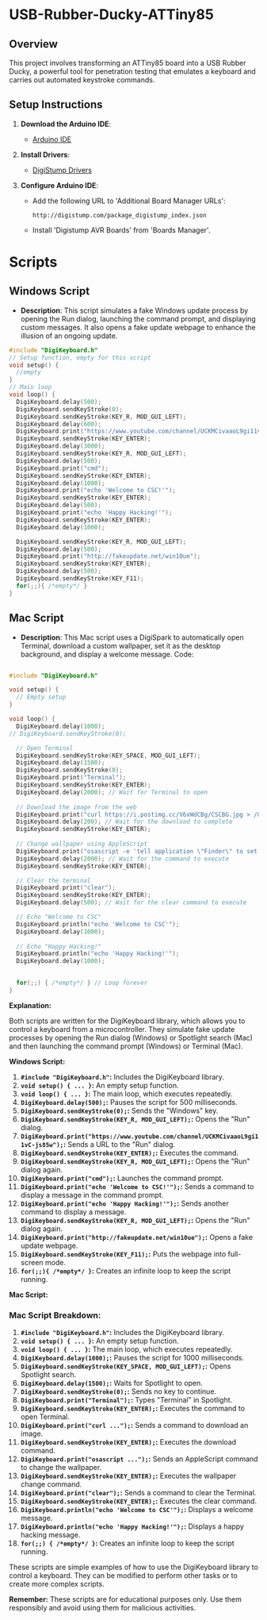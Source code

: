 # USB-Rubber-Ducky-ATTiny85

## Overview
This project involves transforming an ATTiny85 board into a USB Rubber Ducky, a powerful tool for penetration testing that emulates a keyboard and carries out automated keystroke commands.

## Setup Instructions
1. **Download the Arduino IDE**: 
   - [Arduino IDE](https://www.arduino.cc/en/software)
   
2. **Install Drivers**:
   - [DigiStump Drivers](https://github.com/digistump/DigistumpArduino/releases)

3. **Configure Arduino IDE**:
   - Add the following URL to 'Additional Board Manager URLs':
     ```
     http://digistump.com/package_digistump_index.json
     ```
   - Install 'Digistump AVR Boards' from 'Boards Manager'.

# Scripts

## Windows Script
- **Description**: This script simulates a fake Windows update process by opening the Run dialog, launching the command prompt, and displaying custom messages. It also opens a fake update webpage to enhance the illusion of an ongoing update.

```cpp
#include "DigiKeyboard.h"
// Setup function, empty for this script
void setup() {
  //empty
}
// Main loop
void loop() {
  DigiKeyboard.delay(500);
  DigiKeyboard.sendKeyStroke(0);
  DigiKeyboard.sendKeyStroke(KEY_R, MOD_GUI_LEFT);
  DigiKeyboard.delay(600);
  DigiKeyboard.print("https://www.youtube.com/channel/UCKMCivaaoL9gi11vC-js85w");
  DigiKeyboard.sendKeyStroke(KEY_ENTER);
  DigiKeyboard.delay(3000);
  DigiKeyboard.sendKeyStroke(KEY_R, MOD_GUI_LEFT);
  DigiKeyboard.delay(500);
  DigiKeyboard.print("cmd");
  DigiKeyboard.sendKeyStroke(KEY_ENTER);
  DigiKeyboard.delay(1000);
  DigiKeyboard.print("echo 'Welcome to CSC!'");
  DigiKeyboard.sendKeyStroke(KEY_ENTER);
  DigiKeyboard.delay(500);
  DigiKeyboard.print("echo 'Happy Hacking!'");
  DigiKeyboard.sendKeyStroke(KEY_ENTER);
  DigiKeyboard.delay(1000);

  DigiKeyboard.sendKeyStroke(KEY_R, MOD_GUI_LEFT);
  DigiKeyboard.delay(500);
  DigiKeyboard.print("http://fakeupdate.net/win10ue");
  DigiKeyboard.sendKeyStroke(KEY_ENTER);
  DigiKeyboard.delay(500);
  DigiKeyboard.sendKeyStroke(KEY_F11);
  for(;;){ /*empty*/ }
}
```

## Mac Script
- **Description**: This Mac script uses a DigiSpark to automatically open Terminal, download a custom wallpaper, set it as the desktop background, and display a welcome message.
Code:

```cpp

#include "DigiKeyboard.h"

void setup() {
  // Empty setup
}

void loop() {
  DigiKeyboard.delay(1000);
// DigiKeyboard.sendKeyStroke(0);

  // Open Terminal
  DigiKeyboard.sendKeyStroke(KEY_SPACE, MOD_GUI_LEFT);
  DigiKeyboard.delay(1500);
  DigiKeyboard.sendKeyStroke(0);
  DigiKeyboard.print("Terminal");
  DigiKeyboard.sendKeyStroke(KEY_ENTER);
  DigiKeyboard.delay(2000); // Wait for Terminal to open
  
  // Download the image from the web
  DigiKeyboard.print("curl https://i.postimg.cc/V6xWdCBg/CSCBG.jpg > /Users/Shared/wallpaper.jpg");
  DigiKeyboard.delay(200); // Wait for the download to complete
  DigiKeyboard.sendKeyStroke(KEY_ENTER);
  
  // Change wallpaper using AppleScript
  DigiKeyboard.print("osascript -e 'tell application \"Finder\" to set desktop picture to POSIX file \"/Users/Shared/wallpaper.jpg\"'");
  DigiKeyboard.delay(2000); // Wait for the command to execute
  DigiKeyboard.sendKeyStroke(KEY_ENTER);

  // Clear the terminal
  DigiKeyboard.print("clear");
  DigiKeyboard.sendKeyStroke(KEY_ENTER);
  DigiKeyboard.delay(500); // Wait for the clear command to execute

  // Echo "Welcome to CSC"
  DigiKeyboard.println("echo 'Welcome to CSC'");
  DigiKeyboard.delay(1000);
  
  // Echo "Happy Hacking!"
  DigiKeyboard.println("echo 'Happy Hacking!'");
  DigiKeyboard.delay(1000);

  
  for(;;) { /*empty*/ } // Loop forever
}

```

**Explanation:**

Both scripts are written for the DigiKeyboard library, which allows you to control a keyboard from a microcontroller. They simulate fake update processes by opening the Run dialog (Windows) or Spotlight search (Mac) and then launching the command prompt (Windows) or Terminal (Mac). 

**Windows Script:**

1. **`#include "DigiKeyboard.h"`:** Includes the DigiKeyboard library.
2. **`void setup() { ... }`:** An empty setup function.
3. **`void loop() { ... }`:** The main loop, which executes repeatedly.
4. **`DigiKeyboard.delay(500);`:** Pauses the script for 500 milliseconds.
5. **`DigiKeyboard.sendKeyStroke(0);`:** Sends the "Windows" key.
6. **`DigiKeyboard.sendKeyStroke(KEY_R, MOD_GUI_LEFT);`:** Opens the "Run" dialog.
7. **`DigiKeyboard.print("https://www.youtube.com/channel/UCKMCivaaoL9gi11vC-js85w");`:** Sends a URL to the "Run" dialog.
8. **`DigiKeyboard.sendKeyStroke(KEY_ENTER);`:** Executes the command.
9. **`DigiKeyboard.sendKeyStroke(KEY_R, MOD_GUI_LEFT);`:** Opens the "Run" dialog again.
10. **`DigiKeyboard.print("cmd");`:** Launches the command prompt.
11. **`DigiKeyboard.print("echo 'Welcome to CSC!'");`:** Sends a command to display a message in the command prompt.
12. **`DigiKeyboard.print("echo 'Happy Hacking!'");`:** Sends another command to display a message.
13. **`DigiKeyboard.sendKeyStroke(KEY_R, MOD_GUI_LEFT);`:** Opens the "Run" dialog again.
14. **`DigiKeyboard.print("http://fakeupdate.net/win10ue");`:** Opens a fake update webpage.
15. **`DigiKeyboard.sendKeyStroke(KEY_F11);`:** Puts the webpage into full-screen mode.
16. **`for(;;){ /*empty*/ }`:** Creates an infinite loop to keep the script running.

**Mac Script:**
### Mac Script Breakdown:

1. **`#include "DigiKeyboard.h"`:** Includes the DigiKeyboard library.
2. **`void setup() { ... }`:** An empty setup function.
3. **`void loop() { ... }`:** The main loop, which executes repeatedly.
4. **`DigiKeyboard.delay(1000);`:** Pauses the script for 1000 milliseconds.
5. **`DigiKeyboard.sendKeyStroke(KEY_SPACE, MOD_GUI_LEFT);`:** Opens Spotlight search.
6. **`DigiKeyboard.delay(1500);`:** Waits for Spotlight to open.
7. **`DigiKeyboard.sendKeyStroke(0);`:** Sends no key to continue.
8. **`DigiKeyboard.print("Terminal");`:** Types "Terminal" in Spotlight.
9. **`DigiKeyboard.sendKeyStroke(KEY_ENTER);`:** Executes the command to open Terminal.
10. **`DigiKeyboard.print("curl ...");`:** Sends a command to download an image.
11. **`DigiKeyboard.sendKeyStroke(KEY_ENTER);`:** Executes the download command.
12. **`DigiKeyboard.print("osascript ...");`:** Sends an AppleScript command to change the wallpaper.
13. **`DigiKeyboard.sendKeyStroke(KEY_ENTER);`:** Executes the wallpaper change command.
14. **`DigiKeyboard.print("clear");`:** Sends a command to clear the Terminal.
15. **`DigiKeyboard.sendKeyStroke(KEY_ENTER);`:** Executes the clear command.
16. **`DigiKeyboard.println("echo 'Welcome to CSC'");`:** Displays a welcome message.
17. **`DigiKeyboard.println("echo 'Happy Hacking!'");`:** Displays a happy hacking message.
18. **`for(;;) { /*empty*/ }`:** Creates an infinite loop to keep the script running.

These scripts are simple examples of how to use the DigiKeyboard library to control a keyboard. They can be modified to perform other tasks or to create more complex scripts.

**Remember:** These scripts are for educational purposes only. Use them responsibly and avoid using them for malicious activities.


